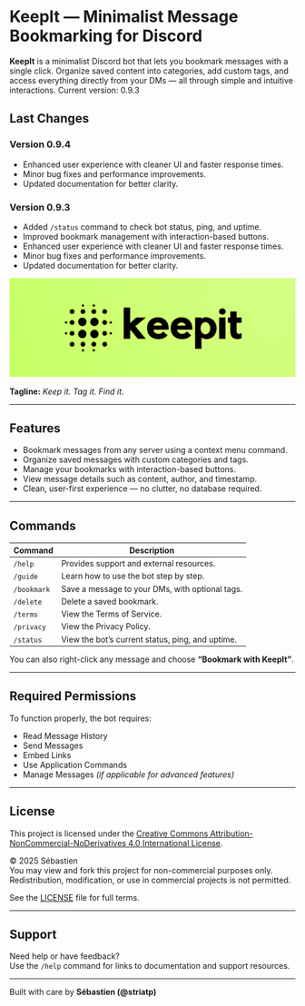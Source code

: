 # KeepIt — Minimalist Message Bookmarking for Discord

**KeepIt** is a minimalist Discord bot that lets you bookmark messages with a single click. Organize saved content into categories, add custom tags, and access everything directly from your DMs — all through simple and intuitive interactions. Current version: 0.9.3

## Last Changes

### Version 0.9.4
- Enhanced user experience with cleaner UI and faster response times.
- Minor bug fixes and performance improvements.
- Updated documentation for better clarity.

### Version 0.9.3
- Added `/status` command to check bot status, ping, and uptime.
- Improved bookmark management with interaction-based buttons.
- Enhanced user experience with cleaner UI and faster response times.
- Minor bug fixes and performance improvements.
- Updated documentation for better clarity.

![Alt text](./assets/KeepIt_Banner_Short.png)

**Tagline:** _Keep it. Tag it. Find it._

---

## Features

- Bookmark messages from any server using a context menu command.
- Organize saved messages with custom categories and tags.
- Manage your bookmarks with interaction-based buttons.
- View message details such as content, author, and timestamp.
- Clean, user-first experience — no clutter, no database required.

---

## Commands

| Command       | Description                                               |
|---------------|-----------------------------------------------------------|
| `/help`       | Provides support and external resources.                  |
| `/guide`      | Learn how to use the bot step by step.                   |
| `/bookmark`   | Save a message to your DMs, with optional tags.          |
| `/delete`     | Delete a saved bookmark.                                 |
| `/terms`      | View the Terms of Service.                               |
| `/privacy`    | View the Privacy Policy.                                 |
| `/status`     | View the bot’s current status, ping, and uptime.         |


You can also right-click any message and choose **“Bookmark with KeepIt”**.

---

## Required Permissions

To function properly, the bot requires:

- Read Message History  
- Send Messages  
- Embed Links  
- Use Application Commands  
- Manage Messages *(if applicable for advanced features)*

---

## License

This project is licensed under the [Creative Commons Attribution-NonCommercial-NoDerivatives 4.0 International License](https://creativecommons.org/licenses/by-nc-nd/4.0/).

© 2025 Sébastien  
You may view and fork this project for non-commercial purposes only. Redistribution, modification, or use in commercial projects is not permitted.

See the [LICENSE](./LICENSE.md) file for full terms.

---

## Support

Need help or have feedback?  
Use the `/help` command for links to documentation and support resources.

---

Built with care by **Sébastien (@striatp)**
